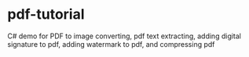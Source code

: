 # pdf-tutorial
C# demo for PDF to image converting, pdf text extracting, adding digital signature to pdf, adding watermark to pdf, and compressing pdf
